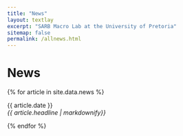 ```yaml
---
title: "News"
layout: textlay
excerpt: "SARB Macro Lab at the University of Pretoria"
sitemap: false
permalink: /allnews.html
---
```


# News

{% for article in site.data.news %}
<p>{{ article.date }} <br>
<em>{{ article.headline | markdownify}}</em></p>
{% endfor %}
